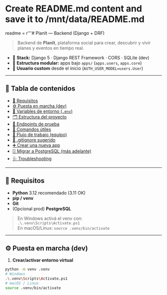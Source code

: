 # Create README.md content and save it to /mnt/data/README.md

readme = r'''# PlanIt — Backend (Django + DRF)

> Backend de **PlanIt**, plataforma social para crear, descubrir y vivir planes y eventos en tiempo real.

- 🧱 **Stack:** Django 5 · Django REST Framework · CORS · SQLite (dev)
- 🧰 **Estructura modular:** apps bajo `apps/` (`apps.users`, `apps.core`)
- 👤 **Usuario custom** desde el inicio (`AUTH_USER_MODEL=users.User`)

---

## 🧭 Tabla de contenidos

- [🚀 Requisitos](#-requisitos)  
- [⚙️ Puesta en marcha (dev)](#️-puesta-en-marcha-dev)  
- [🔐 Variables de entorno (`.env`)](#-variables-de-entorno-env)  
- [🗂️ Estructura del proyecto](#️-estructura-del-proyecto)  
- [📡 Endpoints de prueba](#-endpoints-de-prueba)  
- [🧰 Comandos útiles](#-comandos-útiles)  
- [🧭 Flujo de trabajo (equipo)](#-flujo-de-trabajo-equipo)  
- [📝 .gitignore sugerido](#-gitignore-sugerido)  
- [➕ Crear una nueva app](#-crear-una-nueva-app)  
- [🗄️ Migrar a PostgreSQL (más adelante)](#️-migrar-a-postgresql-más-adelante)  
- [🩺 Troubleshooting](#-troubleshooting)

---

## 🚀 Requisitos

- **Python** 3.12 recomendado (3.11 OK)  
- **pip / venv**  
- **Git**  
- (Opcional prod) **PostgreSQL**

> En Windows activá el venv con:  
> `.\.venv\Scripts\Activate.ps1`  
> En macOS/Linux: `source .venv/bin/activate`

---

## ⚙️ Puesta en marcha (dev)

1) **Crear/activar entorno virtual**
```bash
python -m venv .venv
# Windows
.\.venv\Scripts\Activate.ps1
# macOS / Linux
source .venv/bin/activate
